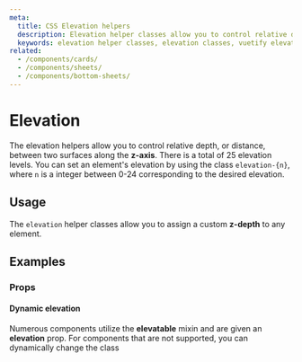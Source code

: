 ```yaml
---
meta:
  title: CSS Elevation helpers
  description: Elevation helper classes allow you to control relative depth, or distance, between two surfaces along the z-axis.
  keywords: elevation helper classes, elevation classes, vuetify elevation
related:
  - /components/cards/
  - /components/sheets/
  - /components/bottom-sheets/
---
```


# Elevation

The elevation helpers allow you to control relative depth, or distance, between two surfaces along the **z-axis**. There is a total of 25 elevation levels. You can set an element's elevation by using the class `elevation-{n}`, where `n` is a integer between 0-24 corresponding to the desired elevation.

<entry />

## Usage

The `elevation` helper classes allow you to assign a custom **z-depth** to any element.

<example file="elevation/usage" />

## Examples

### Props

#### Dynamic elevation

Numerous components utilize the **elevatable** mixin and are given an **elevation** prop. For components that are not supported, you can dynamically change the class

<example file="elevation/prop-dynamic" />
